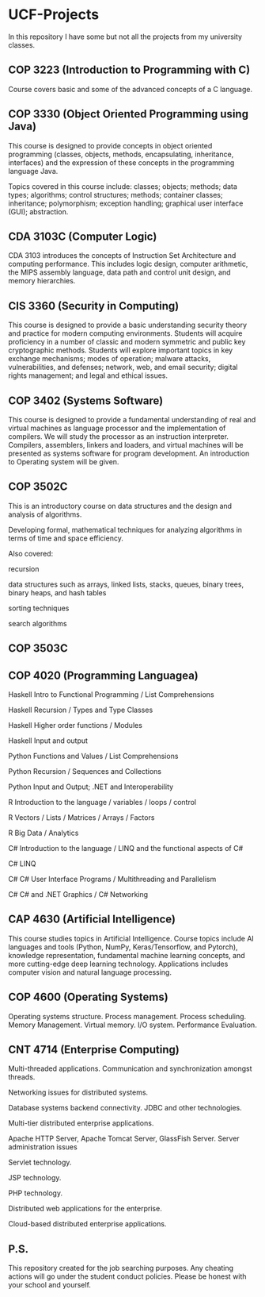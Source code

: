 # UCF-Projects
In this repository I have some but not all the projects from my university classes.

## COP 3223 (Introduction to Programming with C)
Course covers basic and some of the advanced concepts of a C language.


## COP 3330 (Object Oriented Programming using Java)
This course is designed to provide concepts in object oriented programming (classes, objects, methods, encapsulating, inheritance, interfaces) and the expression of these concepts in the programming language Java.  

Topics covered in this course include: classes; objects; methods; data types; algorithms; control structures; methods; container classes; inheritance; polymorphism; exception handling; graphical user interface (GUI); abstraction.  

## CDA 3103C (Computer Logic)
CDA 3103 introduces the concepts of Instruction Set Architecture and computing performance. This includes logic design, computer arithmetic, the MIPS assembly language, data path and control unit design, and memory hierarchies.

## CIS 3360 (Security in Computing)
This course is designed to provide a basic understanding security theory and practice for modern computing environments. Students will acquire proficiency in a number of classic and modern symmetric and public key cryptographic methods. Students will explore important topics in key exchange mechanisms; modes of operation; malware attacks, vulnerabilities, and defenses; network, web, and email security; digital rights management; and legal and ethical issues.

## COP 3402 (Systems Software)
This course is designed to provide a fundamental  understanding of real and virtual machines as language processor and the implementation of compilers. We will study the processor as an instruction interpreter. Compilers, assemblers,  linkers and loaders, and virtual machines will be presented as systems software  for program development. An introduction to Operating system will be given.

## COP 3502C
This is an introductory course on data structures and the design and analysis of algorithms.

Developing formal, mathematical techniques for analyzing algorithms in terms of time and space efficiency. 

Also covered:

recursion

data structures such as arrays, linked lists, stacks, queues, binary trees, binary heaps, and hash tables

sorting techniques

search algorithms

## COP 3503C

## COP 4020 (Programming Languagea)
Haskell   Intro to Functional Programming / List Comprehensions

Haskell   Recursion / Types and Type Classes

Haskell   Higher order functions / Modules

Haskell   Input and output

Python    Functions and Values / List Comprehensions

Python    Recursion / Sequences and Collections

Python    Input and Output; .NET and Interoperability

R         Introduction to the language / variables / loops / control

R         Vectors / Lists / Matrices / Arrays / Factors

R         Big Data / Analytics

C#        Introduction to the language / LINQ and the functional aspects of C#

C#        LINQ

C#        C# User Interface Programs / Multithreading and Parallelism

C#        C# and .NET Graphics  / C# Networking

## CAP 4630 (Artificial Intelligence)
This course studies topics in Artificial Intelligence. Course topics include AI languages and tools (Python, NumPy, Keras/Tensorflow, and Pytorch), knowledge  representation, fundamental machine learning concepts, and more cutting-edge deep learning technology. Applications includes computer vision and natural language processing.  

## COP 4600 (Operating Systems)
Operating systems structure. Process management. Process scheduling.
Memory Management. Virtual memory. I/O system. Performance Evaluation.

## CNT 4714 (Enterprise Computing)
Multi-threaded applications. Communication and synchronization amongst threads.

Networking issues for distributed systems.

Database systems backend connectivity. JDBC and other technologies.

Multi-tier distributed enterprise applications.

Apache HTTP Server, Apache Tomcat Server, GlassFish Server. Server administration issues

Servlet technology.

JSP technology.

PHP technology.

Distributed web applications for the enterprise.

Cloud-based distributed enterprise applications.


## P.S.
This repository created for the job searching purposes. Any cheating actions will go under the student conduct policies. Please be honest with your school and yourself.

